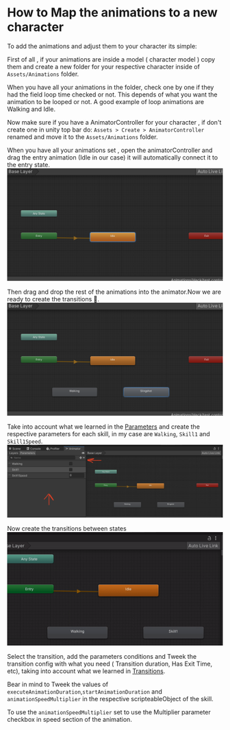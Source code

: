 # How to Map the animations to a new character

To add the animations and adjust them to your character its simple:

First of all , if your animations are inside a model ( character model ) copy them and create a new folder for your respective character inside of `Assets/Animations` folder.

When you have all your animations in the folder, check one by one if they had the field loop time checked or not. This depends of what you want the animation to be looped or not. A good example of loop animations are Walking and Idle.

Now make sure if you have a AnimatorController for your character , if don't create one in unity top bar do:
`Assets > Create > AnimatorController` renamed and move it to the `Assets/Animations` folder.

When you have all your animations set , open the animatorController and drag the entry animation (Idle in our case) it will automatically connect it to the entry state.
![](./images/Entry.png)

Then drag and drop the rest of the animations into the animator.Now we are ready to create the transitions 🤙.
![](./images/Drag_drop.png)


Take into account what we learned in the [Parameters](./animations.md) and create the respective parameters for each skill, in my case are `Walking`, `Skill1` and `Skill1Speed`.
![](./images/Parameters.png)

Now create the transitions between states
![](./videos/transitions.gif)

Select the transition, add the parameters conditions and Tweek the transition config with what you need ( Transition duration, Has Exit Time, etc), taking into account what we learned in [Transitions](./animations.md).

Bear in mind to Tweek the values of `executeAnimationDuration`,`startAnimationDuration` and `animationSpeedMultiplier` in the respective scripteableObject of the skill.

To use the `animationSpeedMultiplier` set to use the Multiplier parameter checkbox in speed section of the animation.
